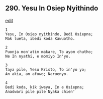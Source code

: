 
## 290.  Yesu In Osiep Nyithindo
[edit](https://docs.google.com/document/d/1UjtpEaqHlk5gycY2GlR046tuJZ6W4I5n/edit?mode=html)



    1
    Yesu, In Osiep nyithindo, Bedi Osiepna;
    Mak lueta, ibedi koda Kawuotho.

    2
    Puonja mon'atim makare, To ayom chutho;
    Ne In nyathi, e momiyo In'yo.

    3
    Taya pile, Yesu Kristo, To in'yo yo;
    An akia, an afuwo; Naruenyo.

    4
    Bedi koda, kik iweya, In e Osiepna;
    Anadwari pile pile Nyaka chien'

